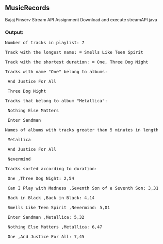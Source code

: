 ## MusicRecords
 Bajaj Finserv Stream API Assignment
Download and execute streamAPI.java

### Output:
<pre>
Number of tracks in playlist: 7 <br>
Track with the longest name: = Smells Like Teen Spirit <br>
Track with the shortest duration: = One, Three Dog Night <br>
Tracks with name "One" belong to albums: <br>
 And Justice For All<br>
 Three Dog Night<br>
Tracks that belong to album "Metallica":<br>
 Nothing Else Matters<br>
 Enter Sandman<br>
Names of albums with tracks greater than 5 minutes in length:<br>
 Metallica<br>
 And Justice For All<br>
 Nevermind<br>
Tracks sorted according to duration:<br>
 One ,Three Dog Night: 2,54 <br>
 Can I Play with Madness ,Seventh Son of a Seventh Son: 3,31<br> 
 Back in Black ,Back in Black: 4,14<br>
 Smells Like Teen Spirit ,Nevermind: 5,01<br>
 Enter Sandman ,Metallica: 5,32<br>
 Nothing Else Matters ,Metallica: 6,47<br>
 One ,And Justice For All: 7,45
</pre>

